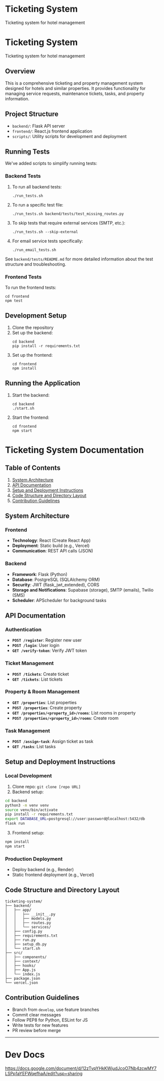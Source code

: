 # Ticketing System
Ticketing system for hotel management
# Ticketing System
Ticketing system for hotel management

## Overview
This is a comprehensive ticketing and property management system designed for hotels and similar properties. It provides functionality for managing service requests, maintenance tickets, tasks, and property information.

## Project Structure
- `backend/`: Flask API server
- `frontend/`: React.js frontend application
- `scripts/`: Utility scripts for development and deployment

## Running Tests

We've added scripts to simplify running tests:

### Backend Tests
1. To run all backend tests:
   ```
   ./run_tests.sh
   ```

2. To run a specific test file:
   ```
   ./run_tests.sh backend/tests/test_missing_routes.py
   ```

3. To skip tests that require external services (SMTP, etc.):
   ```
   ./run_tests.sh --skip-external
   ```

4. For email service tests specifically:
   ```
   ./run_email_tests.sh
   ```

See `backend/tests/README.md` for more detailed information about the test structure and troubleshooting.

### Frontend Tests
To run the frontend tests:
```
cd frontend
npm test
```

## Development Setup
1. Clone the repository
2. Set up the backend:
   ```
   cd backend
   pip install -r requirements.txt
   ```
3. Set up the frontend:
   ```
   cd frontend
   npm install
   ```

## Running the Application
1. Start the backend:
   ```
   cd backend
   ./start.sh
   ```
2. Start the frontend:
   ```
   cd frontend
   npm start
   ```


# Ticketing System Documentation

## Table of Contents
1. [System Architecture](#system-architecture)
2. [API Documentation](#api-documentation)
3. [Setup and Deployment Instructions](#setup-and-deployment-instructions)
4. [Code Structure and Directory Layout](#code-structure-and-directory-layout)
5. [Contribution Guidelines](#contribution-guidelines)

## System Architecture

### Frontend
- **Technology**: React (Create React App)
- **Deployment**: Static build (e.g., Vercel)
- **Communication**: REST API calls (JSON)

### Backend
- **Framework**: Flask (Python)
- **Database**: PostgreSQL (SQLAlchemy ORM)
- **Security**: JWT (flask_jwt_extended), CORS
- **Storage and Notifications**: Supabase (storage), SMTP (emails), Twilio (SMS)
- **Scheduler**: APScheduler for background tasks

## API Documentation

### Authentication
- **`POST /register`**: Register new user
- **`POST /login`**: User login
- **`GET /verify-token`**: Verify JWT token

### Ticket Management
- **`POST /tickets`**: Create ticket
- **`GET /tickets`**: List tickets

### Property & Room Management
- **`GET /properties`**: List properties
- **`POST /properties`**: Create property
- **`GET /properties/<property_id>/rooms`**: List rooms in property
- **`POST /properties/<property_id>/rooms`**: Create room

### Task Management
- **`POST /assign-task`**: Assign ticket as task
- **`GET /tasks`**: List tasks

## Setup and Deployment Instructions

### Local Development
1. Clone repo: `git clone [repo URL]`
2. Backend setup:
```bash
cd backend
python3 -m venv venv
source venv/bin/activate
pip install -r requirements.txt
export DATABASE_URL=postgresql://user:password@localhost:5432/db
flask run
```
3. Frontend setup:
```bash
npm install
npm start
```

### Production Deployment
- Deploy backend (e.g., Render)
- Static frontend deployment (e.g., Vercel)

## Code Structure and Directory Layout
```
ticketing-system/
├── backend/
│   ├── app/
│   │   ├── __init__.py
│   │   ├── models.py
│   │   ├── routes.py
│   │   └── services/
│   ├── config.py
│   ├── requirements.txt
│   ├── run.py
│   ├── setup_db.py
│   └── start.sh
├── src/
│   ├── components/
│   ├── context/
│   ├── hooks/
│   ├── App.js
│   └── index.js
├── package.json
└── vercel.json
```

## Contribution Guidelines
- Branch from `develop`, use feature branches
- Commit clear messages
- Follow PEP8 for Python, ESLint for JS
- Write tests for new features
- PR review before merge

---


# Dev Docs
https://docs.google.com/document/d/12zTvpYHkKWjudJcoO7Nb4zcwMY7LSPp1aYEFWqefhaA/edit?usp=sharing
